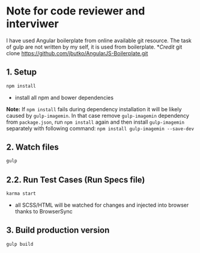 # Note for code reviewer and interviwer
I have used Angular boilerplate from online available git resource. The task of gulp are not written by my self, it is used from boilerplate.
**Credit* git clone https://github.com/jbutko/AngularJS-Boilerplate.git

## 1. Setup
```bash
npm install
```
- install all npm and bower dependencies

**Note:** If `npm install` fails during dependency installation it will be likely caused by `gulp-imagemin`. In that case remove `gulp-imagemin` dependency from `package.json`, run `npm install` again and then install `gulp-imagemin` separately with following command: `npm install gulp-imagemin --save-dev`

## 2. Watch files 
```bash
gulp
```

## 2.2. Run Test Cases (Run Specs file)
```bash
karma start
```

- all SCSS/HTML will be watched for changes and injected into browser thanks to BrowserSync

## 3. Build production version
```bash
gulp build
```